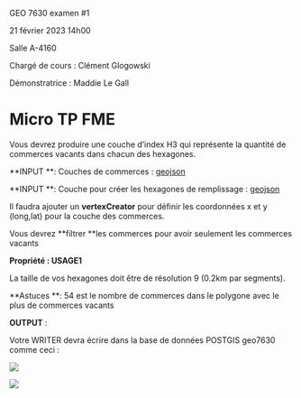 GEO 7630 examen #1 

21 février 2023 14h00 

Salle A-4160

Chargé de cours : Clément Glogowski

Démonstratrice : Maddie Le Gall


# Micro TP FME

Vous devrez produire une couche d’index H3 qui représente la quantité de commerces vacants dans chacun des hexagones.

**INPUT **: Couches de commerces : [geojson](https://data.montreal.ca/dataset/f8582c4d-a933-4306-bb27-d883e13dd207/resource/7e736f37-c935-4028-8ffe-02e1403c1eaa/download/occupation-commerciale-2022.geojson)

**INPUT **: Couche pour créer les hexagones de remplissage : [geojson](https://data.montreal.ca/dataset/b628f1da-9dc3-4bb1-9875-1470f891afb1/resource/92cb062a-11be-4222-9ea5-867e7e64c5ff/download/limites-terrestres.geojson)

Il faudra ajouter un **vertexCreator** pour définir les coordonnées x et y (long,lat) pour la couche des commerces.

Vous devrez **filtrer **les commerces pour avoir seulement les commerces vacants

**Propriété : USAGE1**

La taille de vos hexagones doit être de résolution 9 (0.2km par segments).

**Astuces **: 54 est le nombre de commerces dans le polygone avec le plus de commerces vacants

**OUTPUT** : 

Votre WRITER devra écrire dans la base de données POSTGIS geo7630 comme ceci :

![](https://lh3.googleusercontent.com/FsUKihCYfZX7SYD-Y0XHa9js978zNkFqZJjfNyAwcvux_0xoVJXT4QK9gRl0SjP1Q8tNUmYeZnxCzJVoWsGRiQwp8b3YrqQAlUPlZQKTT7pAeDquANEzRIBz3bfmAdfH9QDuNpuhdRnbNY-Yvjm0xbk)

![](https://lh5.googleusercontent.com/H1BwZp2XawUD9Xc-FqGnKe6LrvIzGbZ7bsnhN7fZzk3CN2ZWnxv7qLhoA9XmYAKaKG45g_pb7_1Z5fuoK7dJ29nLt4hiYU4PNVCLlEm7TCD8N4FU4j5OMlMZe9KdTWpFvIENoLqa5YvQDvO4vMDC5Ms)

